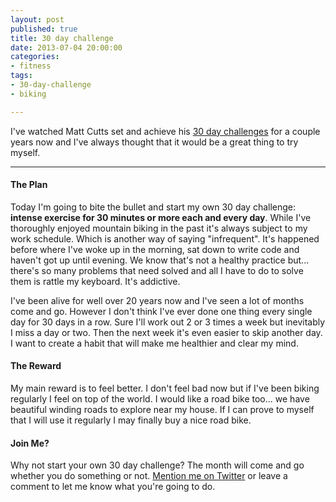 ```yaml
---
layout: post
published: true
title: 30 day challenge
date: 2013-07-04 20:00:00
categories:
- fitness
tags:
- 30-day-challenge
- biking

---
```


I&#39;ve watched Matt Cutts set and achieve his [30 day challenges](http://www.ted.com/talks/matt_cutts_try_something_new_for_30_days.html) for a couple years now and I&#39;ve always thought that it would be a great thing to try myself.

---


#### The Plan

Today I'm going to bite the bullet and start my own 30 day challenge: **intense exercise for 30 minutes or more each and every day**. While I've thoroughly enjoyed mountain biking in the past it's always subject to my work schedule. Which is another way of saying "infrequent". It's happened before where I've woke up in the morning, sat down to write code and haven't got up until evening. We know that's not a healthy practice but... there's so many problems that need solved and all I have to do to solve them is rattle my keyboard. It's addictive.

I've been alive for well over 20 years now and I've seen a lot of months come and go. However I don't think I've ever done one thing every single day for 30 days in a row. Sure I'll work out 2 or 3 times a week but inevitably I miss a day or two. Then the next week it's even easier to skip another day. I want to create a habit that will make me healthier and clear my mind.

#### The Reward

My main reward is to feel better. I don't feel bad now but if I've been biking regularly I feel on top of the world. I would like a road bike too... we have beautiful winding roads to explore near my house. If I can prove to myself that I will use it regularly I may finally buy a nice road bike.

#### Join Me?

Why not start your own 30 day challenge? The month will come and go whether you do something or not. [Mention me on Twitter](http://twitter.com/jerelunruh) or leave a comment to let me know what you're going to do.
